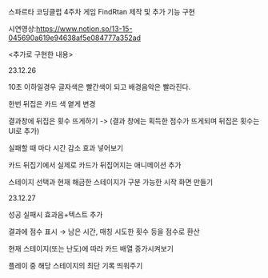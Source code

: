 스파르타 코딩클럽 4주차 게임 FindRtan 제작 및 추가 기능 구현

시연영상:https://www.notion.so/13-15-045690a619e94638af5e084777a352ad




<추가로 구현한 내용>

23.12.26


10초 이하일경우 글자색은 빨간색이 되고 배경음악은 빨라진다.

한번 뒤집은 카드 색 옅게 변경

결과창에 뒤집은 횟수 뜨게하기 -> (결과 창에는 획득한 점수가 뜨게되며 뒤집은 횟수는 UI로 추가)

실패할 때 마다 시간 감소 효과 넣어보기

카드 뒤집기에서 실제로 카드가 뒤집어지는 애니메이션 추가

스테이지 선택과 현재 해금한 스테이지가 구분 가능한 시작 화면 만들기


23.12.27


성공 실패시 효과음+텍스트 추가

결과에 점수 표시 → 남은 시간, 매칭 시도한 횟수 등을 점수로 환산

현재 스테이지(또는 난도)에 따라 카드 배열 증가시켜보기

플레이 중 해당 스테이지의 최단 기록 띄워주기
